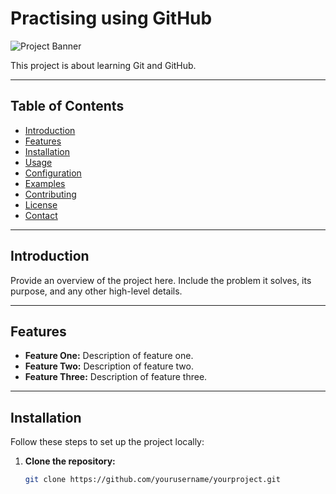 # Practising using GitHub

![Project Banner](path/to/banner-image.png)

This project is about learning Git and GitHub.

---

## Table of Contents

- [Introduction](#introduction)
- [Features](#features)
- [Installation](#installation)
- [Usage](#usage)
- [Configuration](#configuration)
- [Examples](#examples)
- [Contributing](#contributing)
- [License](#license)
- [Contact](#contact)

---

## Introduction

Provide an overview of the project here. Include the problem it solves, its purpose, and any other high-level details.

---

## Features

- **Feature One:** Description of feature one.
- **Feature Two:** Description of feature two.
- **Feature Three:** Description of feature three.

---

## Installation

Follow these steps to set up the project locally:

1. **Clone the repository:**

   ```bash
   git clone https://github.com/yourusername/yourproject.git
